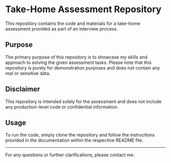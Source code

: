 # Take-Home Assessment Repository

This repository contains the code and materials for a take-home assessment provided as part of an interview process. 

## Purpose

The primary purpose of this repository is to showcase my skills and approach to solving the given assessment tasks. Please note that this repository is purely for demonstration purposes and does not contain any real or sensitive data.

## Disclaimer

This repository is intended solely for the assessment and does not include any production-level code or confidential information.

## Usage

To run the code, simply clone the repository and follow the instructions provided in the documentation within the respective README file.

---

For any questions or further clarifications, please contact me.
